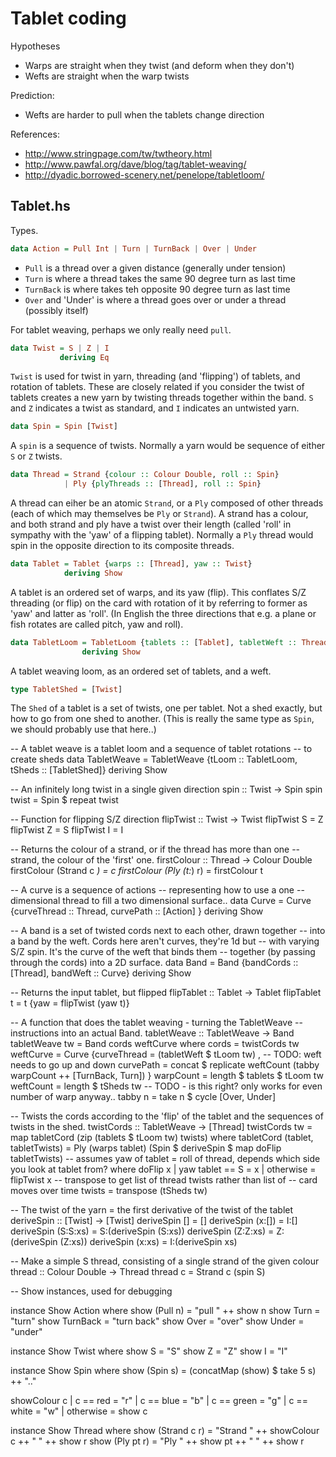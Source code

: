 # Tablet coding

Hypotheses

* Warps are straight when they twist (and deform when they don't)
* Wefts are straight when the warp twists

Prediction:

* Wefts are harder to pull when the tablets change direction

References:

* http://www.stringpage.com/tw/twtheory.html
* http://www.pawfal.org/dave/blog/tag/tablet-weaving/
* http://dyadic.borrowed-scenery.net/penelope/tabletloom/

## Tablet.hs

Types.

```haskell
data Action = Pull Int | Turn | TurnBack | Over | Under
```

* `Pull` is a thread over a given distance (generally under tension)
* `Turn` is where a thread takes the same 90 degree turn as last time
* `TurnBack` is where takes teh opposite 90 degree turn as last time
* `Over` and 'Under' is where a thread goes over or under a thread (possibly itself)

For tablet weaving, perhaps we only really need `pull`.

```haskell
data Twist = S | Z | I
           deriving Eq
```

`Twist` is used for twist in yarn, threading (and 'flipping') of
tablets, and rotation of tablets. These are closely related if you
consider the twist of tablets creates a new yarn by twisting threads
together within the band. `S` and `Z` indicates a twist as standard,
and `I` indicates an untwisted yarn.

```haskell
data Spin = Spin [Twist]
```

A `spin` is a sequence of twists. Normally a yarn would be sequence of
either `S` or `Z` twists.

```haskell
data Thread = Strand {colour :: Colour Double, roll :: Spin}
            | Ply {plyThreads :: [Thread], roll :: Spin}
```

A thread can eiher be an atomic `Strand`, or a `Ply` composed of other
threads (each of which may themselves be `Ply` or `Strand`). A strand
has a colour, and both strand and ply have a twist over their length
(called 'roll' in sympathy with the 'yaw' of a flipping
tablet). Normally a `Ply` thread would spin in the opposite direction
to its composite threads.

```haskell
data Tablet = Tablet {warps :: [Thread], yaw :: Twist}
            deriving Show
```

A tablet is an ordered set of warps, and its yaw (flip). This
conflates S/Z threading (or flip) on the card with rotation of it by
referring to former as 'yaw' and latter as 'roll'. (In English the
three directions that e.g. a plane or fish rotates are called pitch,
yaw and roll).

```haskell
data TabletLoom = TabletLoom {tablets :: [Tablet], tabletWeft :: Thread}
                deriving Show
```

A tablet weaving loom, as an ordered set of tablets, and a weft.

```haskell
type TabletShed = [Twist]
```

The `Shed` of a tablet is a set of twists, one per tablet. Not a shed
exactly, but how to go from one shed to another.  (This is really the
same type as `Spin`, we should probably use that here..)


-- A tablet weave is a tablet loom and a sequence of tablet rotations
-- to create sheds
data TabletWeave = TabletWeave {tLoom :: TabletLoom, tSheds :: [TabletShed]}
                 deriving Show

-- An infinitely long twist in a single given direction
spin :: Twist -> Spin
spin twist = Spin $ repeat twist

-- Function for flipping S/Z direction
flipTwist :: Twist -> Twist
flipTwist S = Z
flipTwist Z = S
flipTwist I = I

-- Returns the colour of a strand, or if the thread has more than one
-- strand, the colour of the 'first' one.
firstColour :: Thread -> Colour Double
firstColour (Strand c _) = c
firstColour (Ply (t:_) r) = firstColour t

-- A curve is a sequence of actions -- representing how to use a one
-- dimensional thread to fill a two dimensional surface..
data Curve = Curve {curveThread :: Thread,
                    curvePath :: [Action]
                   }
           deriving Show

-- A band is a set of twisted cords next to each other, drawn together
-- into a band by the weft. Cords here aren't curves, they're 1d but
-- with varying S/Z spin. It's the curve of the weft that binds them
-- together (by passing through the cords) into a 2D surface.
data Band = Band {bandCords :: [Thread], bandWeft :: Curve}
          deriving Show

-- Returns the input tablet, but flipped
flipTablet :: Tablet -> Tablet
flipTablet t = t {yaw = flipTwist (yaw t)}

-- A function that does the tablet weaving - turning the TabletWeave
-- instructions into an actual Band.
tabletWeave :: TabletWeave -> Band
tabletWeave tw = Band cords weftCurve
  where cords = twistCords tw
        weftCurve = Curve {curveThread = (tabletWeft $ tLoom tw) ,
                           -- TODO: weft needs to go up and down
                           curvePath = concat $ replicate weftCount (tabby warpCount ++ [TurnBack, Turn])
                          }
        warpCount = length $ tablets $ tLoom tw
        weftCount = length $ tSheds tw
        -- TODO - is this right? only works for even number of warp anyway..
        tabby n = take n $ cycle [Over, Under]

-- Twists the cords according to the 'flip' of the tablet and the sequences of twists in the shed.
twistCords :: TabletWeave -> [Thread]
twistCords tw = map tabletCord (zip (tablets $ tLoom tw) twists)
  where tabletCord (tablet, tabletTwists) = Ply (warps tablet) (Spin $ deriveSpin $ map doFlip tabletTwists)
        -- assumes yaw of tablet = roll of thread, depends which side you look at tablet from?
          where doFlip x | yaw tablet == S = x
                         | otherwise = flipTwist x
        -- transpose to get list of thread twists rather than list of
        -- card moves over time
        twists = transpose (tSheds tw)

-- The twist of the yarn = the first derivative of the twist of the tablet
deriveSpin :: [Twist] -> [Twist]
deriveSpin [] = []
deriveSpin (x:[]) = I:[]
deriveSpin (S:S:xs) = S:(deriveSpin (S:xs))
deriveSpin (Z:Z:xs) = Z:(deriveSpin (Z:xs))
deriveSpin (x:xs) = I:(deriveSpin xs)

-- Make a simple S thread, consisting of a single strand of the given colour
thread :: Colour Double -> Thread
thread c = Strand c (spin S)


-- Show instances, used for debugging

instance Show Action where
  show (Pull n) = "pull " ++ show n
  show Turn = "turn"
  show TurnBack = "turn back"
  show Over = "over"
  show Under = "under"

instance Show Twist where
  show S = "S"
  show Z = "Z"
  show I = "I"

instance Show Spin where
  show (Spin s) =  (concatMap (show) $ take 5 s) ++ ".."

showColour c | c == red = "r"
             | c == blue = "b"
             | c == green = "g"
             | c == white = "w"
             | otherwise = show c

instance Show Thread where
  show (Strand c r) = "Strand " ++ showColour c ++ " " ++ show r
  show (Ply pt r) = "Ply " ++ show pt ++ " " ++ show r
```
